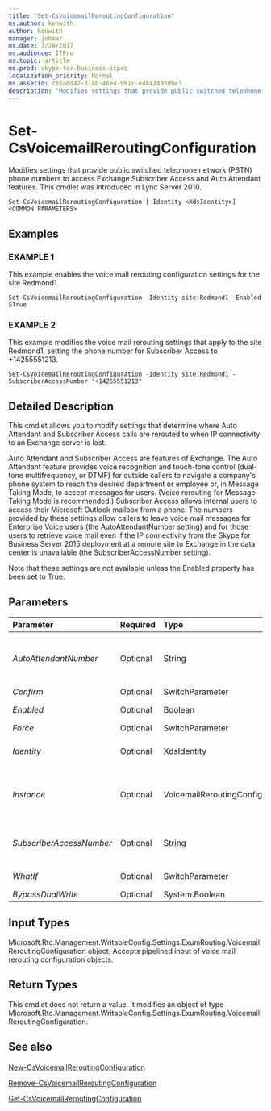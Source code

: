 ```yaml
---
title: "Set-CsVoicemailReroutingConfiguration"
ms.author: kenwith
author: kenwith
manager: johmar
ms.date: 3/28/2017
ms.audience: ITPro
ms.topic: article
ms.prod: skype-for-business-itpro
localization_priority: Normal
ms.assetid: c16a0d47-318b-46e4-991c-e4842403dbe3
description: "Modifies settings that provide public switched telephone network (PSTN) phone numbers to access Exchange Subscriber Access and Auto Attendant features. This cmdlet was introduced in Lync Server 2010."
---
```


# Set-CsVoicemailReroutingConfiguration
 
Modifies settings that provide public switched telephone network (PSTN) phone numbers to access Exchange Subscriber Access and Auto Attendant features. This cmdlet was introduced in Lync Server 2010.
  
```
Set-CsVoicemailReroutingConfiguration [-Identity <XdsIdentity>] <COMMON PARAMETERS>

```

## Examples

### EXAMPLE 1

This example enables the voice mail rerouting configuration settings for the site Redmond1.
  
```
Set-CsVoicemailReroutingConfiguration -Identity site:Redmond1 -Enabled $True
```

### EXAMPLE 2

This example modifies the voice mail rerouting settings that apply to the site Redmond1, setting the phone number for Subscriber Access to +14255551213.
  
```
Set-CsVoicemailReroutingConfiguration -Identity site:Redmond1 -SubscriberAccessNumber "+14255551213"
```

## Detailed Description

This cmdlet allows you to modify settings that determine where Auto Attendant and Subscriber Access calls are rerouted to when IP connectivity to an Exchange server is lost.
  
Auto Attendant and Subscriber Access are features of Exchange. The Auto Attendant feature provides voice recognition and touch-tone control (dual-tone multifrequency, or DTMF) for outside callers to navigate a company's phone system to reach the desired department or employee or, in Message Taking Mode, to accept messages for users. (Voice rerouting for Message Taking Mode is recommended.) Subscriber Access allows internal users to access their Microsoft Outlook mailbox from a phone. The numbers provided by these settings allow callers to leave voice mail messages for Enterprise Voice users (the AutoAttendantNumber setting) and for those users to retrieve voice mail even if the IP connectivity from the Skype for Business Server 2015 deployment at a remote site to Exchange in the data center is unavailable (the SubscriberAccessNumber setting).
  
Note that these settings are not available unless the Enabled property has been set to True.
  
## Parameters

|**Parameter**|**Required**|**Type**|**Description**|
|:-----|:-----|:-----|:-----|
| _AutoAttendantNumber_ <br/> |Optional  <br/> |String  <br/> |Phone number of the Auto Attendant to which the voice mail deposit attempts should be re-routed.  <br/> The number supplied to this parameter must be a LineUri of an existing contact object.  <br/> Value must be a number beginning with a digit 1 through 9, optionally preceded by a plus (+), followed by any number of digits.  <br/> |
| _Confirm_ <br/> |Optional  <br/> |SwitchParameter  <br/> |Prompts you for confirmation before executing the command.  <br/> |
| _Enabled_ <br/> |Optional  <br/> |Boolean  <br/> |Indicates whether attempts to access voice mail should be re-routed through PSTN when IP connectivity is down.  <br/> |
| _Force_ <br/> |Optional  <br/> |SwitchParameter  <br/> |Suppresses any confirmation prompts that would otherwise be displayed before making changes.  <br/> |
| _Identity_ <br/> |Optional  <br/> |XdsIdentity  <br/> |The unique identifier of the configuration you want to modify. For this cmdlet the Identity will be either Global or Site:\<site name\>, where \<site name\> is the name of the site to which the settings are applied.  <br/> |
| _Instance_ <br/> |Optional  <br/> |VoicemailReroutingConfiguration  <br/> |Allows you to pass a reference to an object to the cmdlet rather than set individual parameter values.  <br/> This object must be of type Microsoft.Rtc.Management.WritableConfig.Settings.ExumRouting.VoicemailReroutingConfiguration (which can be retrieved by calling the **Get-CsVoicemailReroutingConfiguration** cmdlet). <br/> |
| _SubscriberAccessNumber_ <br/> |Optional  <br/> |String  <br/> |Subscriber Access number to which the voice mail retrieval attempts should be re-routed.  <br/> The number supplied to this parameter must be a LineUri of an existing contact object.  <br/> Value must be a number beginning with a digit 1 through 9, optionally preceded by a plus (+), followed by any number of digits.  <br/> |
| _WhatIf_ <br/> |Optional  <br/> |SwitchParameter  <br/> |Describes what would happen if you executed the command without actually executing the command.  <br/> |
| _BypassDualWrite_ <br/> |Optional  <br/> |System.Boolean  <br/> |PARAMVALUE: $true | $false  <br/> |
   
## Input Types

Microsoft.Rtc.Management.WritableConfig.Settings.ExumRouting.VoicemailReroutingConfiguration object. Accepts pipelined input of voice mail rerouting configuration objects.
  
## Return Types

This cmdlet does not return a value. It modifies an object of type Microsoft.Rtc.Management.WritableConfig.Settings.ExumRouting.VoicemailReroutingConfiguration.
  
## See also

#### 

[New-CsVoicemailReroutingConfiguration](new-csvoicemailreroutingconfiguration.md)
  
[Remove-CsVoicemailReroutingConfiguration](remove-csvoicemailreroutingconfiguration.md)
  
[Get-CsVoicemailReroutingConfiguration](get-csvoicemailreroutingconfiguration.md)

